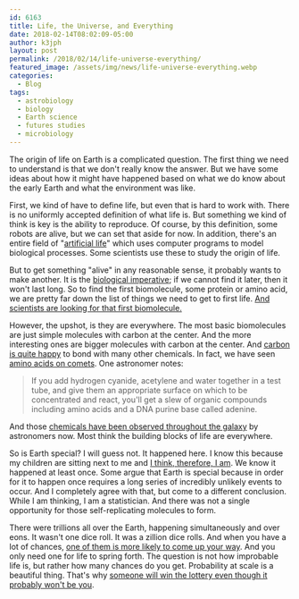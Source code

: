 ```yaml
---
id: 6163
title: Life, the Universe, and Everything
date: 2018-02-14T08:02:09-05:00
author: k3jph
layout: post
permalink: /2018/02/14/life-universe-everything/
featured_image: /assets/img/news/life-universe-everything.webp
categories:
  - Blog
tags:
  - astrobiology
  - biology
  - Earth science
  - futures studies
  - microbiology
---
```

The origin of life on Earth is a complicated question.  The first
thing we need to understand is that we don't really know the answer.
But we have some ideas about how it might have happened based on
what we do know about the early Earth and what the environment was
like.

First, we kind of have to define life, but even that is hard to
work with.  There is no uniformly accepted definition of what life
is.  But something we kind of think is key is the ability to
reproduce.  Of course, by this definition, some robots are alive,
but we can set that aside for now.  In addition, there's an entire
field of "[artificial life](http://alife.org/)" which uses computer
programs to model biological processes.  Some scientists use these
to study the origin of life.

But to get something "alive" in any reasonable sense, it probably
wants to make another.  It is the [biological
imperative](http://scientificintegrity.blogspot.com/2008/04/biological-imperative.html);
if we cannot find it later, then it won't last long.  So to find
the first biomolecule, some protein or amino acid, we are pretty
far down the list of things we need to get to first life.  [And
scientists are looking for that first
biomolecule.](https://www.newscientist.com/article/mg21128251-300-first-life-the-search-for-the-first-replicator/)

However, the upshot, is they are everywhere.  The most basic
biomolecules are just simple molecules with carbon at the center.
And the more interesting ones are bigger molecules with carbon at
the center.  And [carbon is quite
happy](http://science.jrank.org/pages/1202/Carbon-Why-carbon-special.html)
to bond with many other chemicals.  In fact, we have seen [amino
acids on
comets](https://www.newscientist.com/article/dn17628-found-first-amino-acid-on-a-comet/).
One astronomer notes:

> If you add hydrogen cyanide, acetylene and water together in a
test tube, and give them an appropriate surface on which to be
concentrated and react, you'll get a slew of organic compounds
including amino acids and a DNA purine base called adenine.

And those [chemicals have been observed throughout the
galaxy](http://www.spaceref.com/news/viewpr.html?pid=18569) by
astronomers now.  Most think the building blocks of life are
everywhere.

So is Earth special?  I will guess not.  It happened here.  I know
this because my children are sitting next to me and [I think,
therefore, I
am](http://newlearningonline.com/new-learning/chapter-7/descartes-i-think-therefore-i-am).
We know it happened at least once.  Some argue that Earth is special
because in order for it to happen once requires a long series of
incredibly unlikely events to occur.  And I completely agree with
that, but come to a different conclusion.  While I am thinking, I
am a statistician.  And there was not a single opportunity for those
self-replicating molecules to form.

There were trillions all over the Earth, happening simultaneously
and over eons.  It wasn't one dice roll.  It was a zillion dice
rolls.  And when you have a lot of chances, [one of them is more
likely to come up your
way](/2015/10/27/probability-at-scale-and-kic-8462852/).  And you
only need one for life to spring forth.  The question is not how
improbable life is, but rather how many chances do you get.
Probability at scale is a beautiful thing.  That's why [someone
will win the lottery even though it probably won't be
you](/2016/07/01/someone-will-win-probably-wont/).
